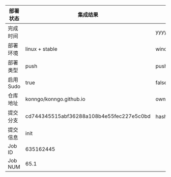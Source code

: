 部署状态 | 集成结果 | 参考值
---|---|---
完成时间 |  | yyyy-mm-dd hh:mm:ss
部署环境 | linux + stable | window | linux + stable
部署类型 | push | push | pull_request | api | cron
启用Sudo | true | false | true
仓库地址 | konngo/konngo.github.io | owner_name/repo_name
提交分支 | cd744345515abf36288a108b4e55fec227e5c0bd | hash 16位
提交信息 | init |
Job ID   | 635162445 |
Job NUM  | 65.1 |
